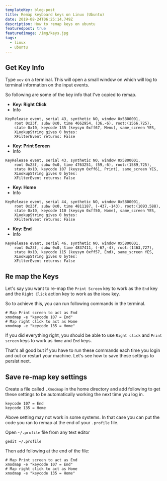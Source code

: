 ```yaml
---
templateKey: blog-post
title: Remap keyboard keys on Linux (Ubuntu)
date: 2019-08-24T06:25:14.749Z
description: How to remap keys on ubuntu
featuredpost: true
featuredimage: /img/keys.jpg
tags:
  - linux
  - ubuntu
---
```

## Get Key Info

Type `xev` on a terminal. This will open a small window on which will log to terminal information on the input events.

So following are some of the key info that I've copied to remap.

* **Key: Right Click**
* Info


```
KeyRelease event, serial 43, synthetic NO, window 0x5800001,
    root 0x23f, subw 0x0, time 4662954, (36,-6), root:(1566,725),
    state 0x10, keycode 135 (keysym 0xff67, Menu), same_screen YES,
    XLookupString gives 0 bytes: 
    XFilterEvent returns: False
```

* **Key: Print Screen**
* Info


```
KeyRelease event, serial 43, synthetic NO, window 0x5800001,
    root 0x23f, subw 0x0, time 4763251, (59,-6), root:(1589,725),
    state 0x10, keycode 107 (keysym 0xff61, Print), same_screen YES,
    XLookupString gives 0 bytes: 
    XFilterEvent returns: False
```

* **Key: Home**
* Info


```
KeyRelease event, serial 44, synthetic NO, window 0x5800001,
    root 0x23f, subw 0x0, time 4811187, (-437,-143), root:(1093,588),
    state 0x10, keycode 110 (keysym 0xff50, Home), same_screen YES,
    XLookupString gives 0 bytes: 
    XFilterEvent returns: False
```

* **Key: End** 
* Info


```
KeyRelease event, serial 46, synthetic NO, window 0x5800001,
    root 0x23f, subw 0x0, time 4837411, (-67,-4), root:(1463,727),
    state 0x10, keycode 115 (keysym 0xff57, End), same_screen YES,
    XLookupString gives 0 bytes: 
    XFilterEvent returns: False
```

## Re map the Keys

Let's say you want to re-map the `Print Screen` key to work as the `End` key and the `Right Click` action key to work as the `Home` key.

So to achieve this, you can run following commands in the terminal.

```
# Map Print screen to act as End
xmodmap -e "keycode 107 = End"
# Map right click to act as Home
xmodmap -e "keycode 135 = Home"
```

If you did everything right, you should be able to use `Right click` and `Print screen` keys to work as `Home` and `End` keys.

That's all good but if you have to run these commands each time you login and out or restart your machine. Let's see how to save these settings to persist next.

## Save re-map key settings

Create a file called `.Xmodmap` in the home directory and add following to get these settings to be automatically working the next time you log in.

```
keycode 107 = End
keycode 135 = Home
```

Above setting may not work in some systems. In that case you can put the code you ran to remap at the end of your `.profile` file.

Open `~/.profile` file from any text editor

```
gedit ~/.profile
```

Then add following at the end of the file:

```
# Map Print screen to act as End
xmodmap -e "keycode 107 = End"
# Map right click to act as Home
xmodmap -e "keycode 135 = Home"
```
